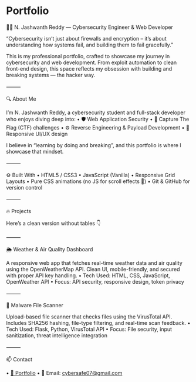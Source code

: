 # Portfolio
👨‍💻 N. Jashwanth Reddy — Cybersecurity Engineer & Web Developer

“Cybersecurity isn’t just about firewalls and encryption – it’s about understanding how systems fail, and building them to fail gracefully.”

This is my professional portfolio, crafted to showcase my journey in cybersecurity and web development. From exploit automation to clean front-end design, this space reflects my obsession with building and breaking systems — the hacker way.

⸻

🔍 About Me

I’m N. Jashwanth Reddy, a cybersecurity student and full-stack developer who enjoys diving deep into:
	•	🛡️ Web Application Security
	•	🧠 Capture The Flag (CTF) challenges
	•	⚙️ Reverse Engineering & Payload Development
	•	🎨 Responsive UI/UX design

I believe in “learning by doing and breaking”, and this portfolio is where I showcase that mindset.

⸻

⚙️ Built With
	•	HTML5 / CSS3
	•	JavaScript (Vanilla)
	•	Responsive Grid Layouts
	•	Pure CSS animations (no JS for scroll effects 👀)
	•	Git & GitHub for version control

⸻

🔥 Projects

Here’s a clean version without tables 👇

⸻

🌦️ Weather & Air Quality Dashboard

A responsive web app that fetches real-time weather data and air quality using the OpenWeatherMap API. Clean UI, mobile-friendly, and secured with proper API key handling.
	•	Tech Used: HTML, CSS, JavaScript, OpenWeather API
	•	Focus: API security, responsive design, token privacy

⸻

🦠 Malware File Scanner

Upload-based file scanner that checks files using the VirusTotal API. Includes SHA256 hashing, file-type filtering, and real-time scan feedback.
	•	Tech Used: Flask, Python, VirusTotal API
	•	Focus: File security, input sanitization, threat intelligence integration

⸻

📫 Contact

 •	[🔗 Portfolio](https://jashwanthreddy21.github.io/Portfolio/)
 •	📧 Email: cybersafe07@gmail.com
	

